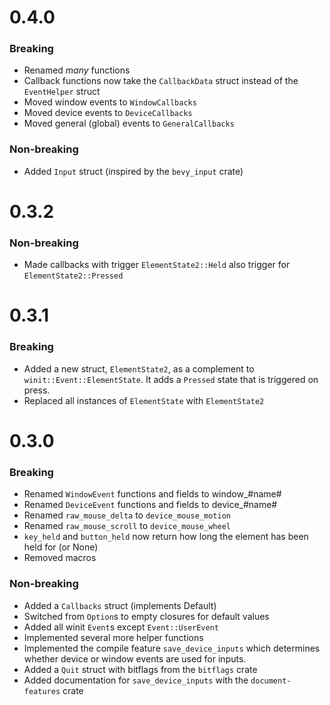 # 0.4.0

### Breaking

- Renamed *many* functions
- Callback functions now take the `CallbackData` struct instead of the `EventHelper` struct
- Moved window events to `WindowCallbacks`
- Moved device events to `DeviceCallbacks`
- Moved general (global) events to `GeneralCallbacks`

### Non-breaking

- Added `Input` struct (inspired by the `bevy_input` crate)

# 0.3.2

### Non-breaking

- Made callbacks with trigger `ElementState2::Held` also trigger for `ElementState2::Pressed`

# 0.3.1

### Breaking

- Added a new struct, `ElementState2`, as a complement to `winit::Event::ElementState`.
    It adds a `Pressed` state that is triggered on press.
- Replaced all instances of `ElementState` with `ElementState2`

# 0.3.0

### Breaking

- Renamed `WindowEvent` functions and fields to window_#name#
- Renamed `DeviceEvent` functions and fields to device_#name#
- Renamed `raw_mouse_delta` to `device_mouse_motion`
- Renamed `raw_mouse_scroll` to `device_mouse_wheel`
- `key_held` and `button_held` now return how long the element has been held for (or None)
- Removed macros

### Non-breaking

- Added a `Callbacks` struct (implements Default)
- Switched from `Option`s to empty closures for default values
- Added all winit `Event`s except `Event::UserEvent`
- Implemented several more helper functions
- Implemented the compile feature `save_device_inputs`
which determines whether device or window events are used for inputs.
- Added a `Quit` struct with bitflags from the `bitflags` crate
- Added documentation for `save_device_inputs` with the `document-features` crate
